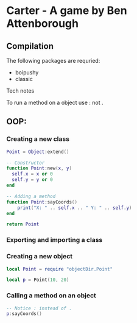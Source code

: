 # Carter - A game by Ben Attenborough

## Compilation

The following packages are requried:

- boipushy
- classic

Tech notes

To run a method on a object use <object>:<method> not <object>.<method>

## OOP:

### Creating a new class

```lua
Point = Object:extend()

-- Constructor
function Point:new(x, y)
  self.x = x or 0
  self.y = y or 0
end

-- Adding a method
function Point:sayCoords()
    print("X: " .. self.x .. " Y: " .. self.y)
end

return Point
```

### Exporting and importing a class

### Creating a new object

```lua
local Point = require "objectDir.Point"

local p = Point(10, 20)
```

### Calling a method on an object

```lua
-- Notice : instead of .
p:sayCoords()
```
